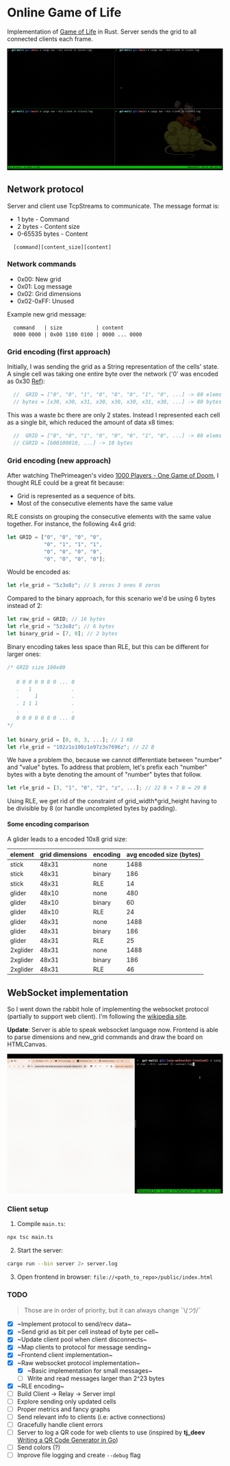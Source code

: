 # Online Game of Life

Implementation of [Game of Life](https://en.wikipedia.org/wiki/Conway%27s_Game_of_Life) in Rust. Server sends the grid
to all connected clients each frame.

![Four terminal panes synchronized](assets/demo.gif)

## Network protocol

Server and client use TcpStreams to communicate. The message format is:

- 1 byte - Command
- 2 bytes - Content size
- 0-65535 bytes - Content

```text
  [command][content_size][content]
```

### Network commands

- 0x00: New grid
- 0x01: Log message
- 0x02: Grid dimensions
- 0x02-0xFF: Unused

Example new grid message:

```text
  command   | size           | content
  0000 0000 | 0x00 1100 0100 | 0000 ... 0000
```

### Grid encoding (first approach)

Initially, I was sending the grid as a String representation of the cells' state. A single cell was taking one entire
byte over the network ('0' was encoded as 0x30 [Ref](https://en.wikipedia.org/wiki/ASCII#Printable_characters)):

```rust
  //  GRID = ["0", "0", "1", "0", "0", "0", "1", "0", ...] -> 80 elems
  // bytes = [x30, x30, x31, x30, x30, x30, x31, x30, ...] -> 80 bytes
```

This was a waste bc there are only 2 states. Instead I represented each cell as a single bit, which reduced the amount
of data x8 times:

```rust
  //  GRID = ["0", "0", "1", "0", "0", "0", "1", "0", ...] -> 80 elems
  // CGRID = [b00100010, ...] -> 10 bytes
```

### Grid encoding (new approach)

After watching ThePrimeagen's video [1000 Players - One Game of Doom](https://www.youtube.com/watch?v=3f9tbqSIm-E), I
thought RLE could be a great fit because:

- Grid is represented as a sequence of bits.
- Most of the consecutive elements have the same value

RLE consists on grouping the consecutive elements with the same value together. For instance, the following 4x4 grid:

```rust
let GRID = ["0", "0", "0", "0",
            "0", "1", "1", "1",
            "0", "0", "0", "0",
            "0", "0", "0", "0"];
```

Would be encoded as:

```rust
let rle_grid = "5z3o8z"; // 5 zeros 3 ones 8 zeros
```

Compared to the binary approach, for this scenario we'd be using 6 bytes instead of 2:

```rust
let raw_grid = GRID; // 16 bytes
let rle_grid = "5z3o8z"; // 6 bytes
let binary_grid = [7, 0]; // 2 bytes
```

Binary encoding takes less space than RLE, but this can be different for larger ones:

```rust
/* GRID size 100x80

   0 0 0 0 0 0 0 ... 0
   .   1             .
   .     1           .
   . 1 1 1           .
   .                 .
   0 0 0 0 0 0 0 ... 0
*/

let binary_grid = [0, 0, 3, ...]; // 1 KB
let rle_grid = "102z1o100z1o97z3o7696z"; // 22 B
```

We have a problem tho, because we cannot differentiate between "number" and "value" bytes. To
address that problem, let's prefix each "number" bytes with a byte denoting the amount of "number"
bytes that follow.

```rust
let rle_grid = [3, "1", "0", "2", "z", ...]; // 22 B + 7 B = 29 B
```

Using RLE, we get rid of the constraint of grid_width*grid_height having to be divisible by 8 (or handle uncompleted
bytes by padding).

#### Some encoding comparison

A glider leads to a encoded 10x8 grid size:

|element|grid dimensions|encoding|avg encoded size (bytes)|
|---|---|---|---|
|stick|48x31|none|1488|
|stick|48x31|binary|186|
|stick|48x31|RLE|14|
|glider|48x10|none|480|
|glider|48x10|binary|60|
|glider|48x10|RLE|24|
|glider|48x31|none|1488|
|glider|48x31|binary|186|
|glider|48x31|RLE|25|
|2xglider|48x31|none|1488|
|2xglider|48x31|binary|186|
|2xglider|48x31|RLE|46|

## WebSocket implementation

So I went down the rabbit hole of implementing the websocket protocol (partially to support web client). I'm following
the [wikipedia site](https://en.wikipedia.org/wiki/WebSocket).

**Update**: Server is able to speak websocket language now. Frontend is able to parse dimensions and new_grid commands
and draw the board on HTMLCanvas.

![Terminal and web frontend synchronized](assets/demo_frontend.gif)

### Client setup

1. Compile `main.ts`:

```bash
npx tsc main.ts
```

2. Start the server:

```bash
cargo run --bin server 2> server.log
```

3. Open frontend in browser: `file://<path_to_repo>/public/index.html`

### TODO

> Those are in order of priority, but it can always change ¯\\_(ツ)_/¯

- [X] ~Implement protocol to send/recv data~
- [X] ~Send grid as bit per cell instead of byte per cell~
- [X] ~Update client pool when client disconnects~
- [X] ~Map clients to protocol for message sending~
- [X] ~Frontend client implementation~
- [X] ~Raw websocket protocol implementation~
  - [X] ~Basic implementation for small messages~
  - [ ] Write and read messages larger than 2^23 bytes
- [X] ~RLE encoding~
- [ ] Build Client -> Relay -> Server impl
- [ ] Explore sending only updated cells
- [ ] Proper metrics and fancy graphs
- [ ] Send relevant info to clients (i.e: active connections)
- [ ] Gracefully handle client errors
- [ ] Server to log a QR code for web clients to use (inspired by **tj_deev** [Writing a QR Code Generator in Go](https://www.youtube.com/watch?v=71SO8NB2ghU))
- [ ] Send colors (?)
- [ ] Improve file logging and create `--debug` flag
